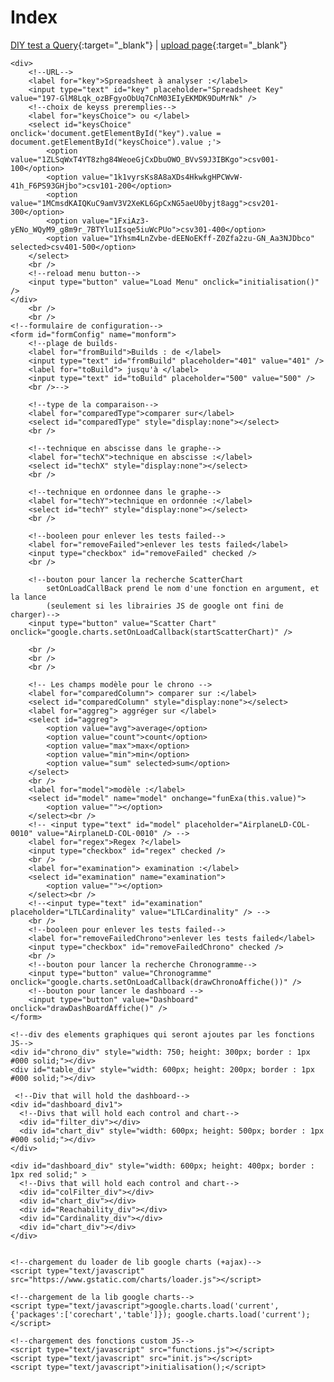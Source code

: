 # Index

[DIY test a Query](test.html){:target="_blank"}
| 
[upload page](uploadLogs/upload.html){:target="_blank"}

<html>
<body>

	<div>
		<!--URL-->
		<label for="key">Spreadsheet à analyser :</label>
		<input type="text" id="key" placeholder="Spreadsheet Key" value="197-GlM8Lqk_ozBFgyoObUq7CnM03EIyEKMDK9DuMrNk" />
		<!--choix de keyss preremplies-->
		<label for="keysChoice"> ou </label>
		<select id="keysChoice" onclick='document.getElementById("key").value = document.getElementById("keysChoice").value ;'>
			<option value="1ZLSqWxT4YT8zhg84WeoeGjCxDbuOWO_BVvS9J3IBKgo">csv001-100</option>
			<option value="1k1vyrsKs8A8aXDs4HkwkgHPCWvW-41h_F6PS93GHjbo">csv101-200</option>
			<option value="1MCmsdKAIQKuC9amV3V2XeKL6GpCxNG5aeU0byjt8agg">csv201-300</option>
			<option value="1FxiAz3-yENo_WQyM9_g8m9r_7BTYlu1Isqe5iuWcPUo">csv301-400</option>
			<option value="1Yhsm4LnZvbe-dEENoEKff-Z0Zfa2zu-GN_Aa3NJDbco" selected>csv401-500</option>
		</select>
		<br />
		<!--reload menu button-->
		<input type="button" value="Load Menu" onclick="initialisation()" />
	</div>
		<br />
		<br />	
	<!--formulaire de configuration-->
	<form id="formConfig" name="monform">
		<!--plage de builds-
		<label for="fromBuild">Builds : de </label>
		<input type="text" id="fromBuild" placeholder="401" value="401" />
		<label for="toBuild"> jusqu'à </label>
		<input type="text" id="toBuild" placeholder="500" value="500" />
		<br />-->
		
		<!--type de la comparaison-->
		<label for="comparedType">comparer sur</label>
		<select id="comparedType" style="display:none"></select>
		<br />
		
		<!--technique en abscisse dans le graphe-->
		<label for="techX">technique en abscisse :</label>
		<select id="techX" style="display:none"></select>
		<br />
		
		<!--technique en ordonnee dans le graphe-->
		<label for="techY">technique en ordonnée :</label>
		<select id="techY" style="display:none"></select>
		<br />
		
		<!--booleen pour enlever les tests failed-->
		<label for="removeFailed">enlever les tests failed</label>
		<input type="checkbox" id="removeFailed" checked />
		<br />
		
		<!--bouton pour lancer la recherche ScatterChart
			setOnLoadCallBack prend le nom d'une fonction en argument, et la lance
			(seulement si les librairies JS de google ont fini de charger)-->
		<input type="button" value="Scatter Chart" onclick="google.charts.setOnLoadCallback(startScatterChart)" /> 

		<br />
		<br />
		<br />
		
		<!-- Les champs modèle pour le chrono -->
		<label for="comparedColumn"> comparer sur :</label>
		<select id="comparedColumn" style="display:none"></select>
		<label for="aggreg"> aggréger sur </label>
		<select id="aggreg">
			<option value="avg">average</option>
			<option value="count">count</option>
			<option value="max">max</option>
			<option value="min">min</option>
			<option value="sum" selected>sum</option>
		</select>
		<br />
		<label for="model">modèle :</label>
		<select id="model" name="model" onchange="funExa(this.value)">
			<option value=""></option>
		</select><br />
		<!-- <input type="text" id="model" placeholder="AirplaneLD-COL-0010" value="AirplaneLD-COL-0010" /> -->
		<label for="regex">Regex ?</label>
		<input type="checkbox" id="regex" checked />
		<br />
		<label for="examination"> examination :</label>
		<select id="examination" name="examination">
			<option value=""></option>
		</select><br />
		<!--<input type="text" id="examination" placeholder="LTLCardinality" value="LTLCardinality" /> -->
		<br />
		<!--booleen pour enlever les tests failed-->
		<label for="removeFailedChrono">enlever les tests failed</label>
		<input type="checkbox" id="removeFailedChrono" checked />
		<br />
		<!--bouton pour lancer la recherche Chronogramme-->
		<input type="button" value="Chronogramme" onclick="google.charts.setOnLoadCallback(drawChronoAffiche())" />
		<!--bouton pour lancer le dashboard -->
		<input type="button" value="Dashboard" onclick="drawDashBoardAffiche()" />
	</form>

	<!--div des elements graphiques qui seront ajoutes par les fonctions JS-->
	<div id="chrono_div" style="width: 750; height: 300px; border : 1px #000 solid;"></div>
	<div id="table_div" style="width: 600px; height: 200px; border : 1px #000 solid;"></div>

	 <!--Div that will hold the dashboard-->
    <div id="dashboard_div1">
      <!--Divs that will hold each control and chart-->
      <div id="filter_div"></div>
      <div id="chart_div" style="width: 600px; height: 500px; border : 1px #000 solid;"></div>
    </div>

    <div id="dashboard_div" style="width: 600px; height: 400px; border : 1px red solid;" >
      <!--Divs that will hold each control and chart-->
      <div id="colFilter_div"></div>
      <div id="chart_div"></div>
      <div id="Reachability_div"></div>
      <div id="Cardinality_div"></div>
      <div id="chart_div"></div>
    </div>
	

	<!--chargement du loader de lib google charts (+ajax)-->
	<script type="text/javascript" src="https://www.gstatic.com/charts/loader.js"></script>
	
	<!--chargement de la lib google charts-->
	<script type="text/javascript">google.charts.load('current', {'packages':['corechart','table']}); google.charts.load('current');</script>

	<!--chargement des fonctions custom JS-->
	<script type="text/javascript" src="functions.js"></script>
	<script type="text/javascript" src="init.js"></script>
	<script type="text/javascript">initialisation();</script>

</body>
</html>